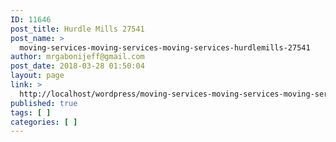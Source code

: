 ```yaml
---
ID: 11646
post_title: Hurdle Mills 27541
post_name: >
  moving-services-moving-services-moving-services-hurdlemills-27541
author: mrgabonijeff@gmail.com
post_date: 2018-03-28 01:50:04
layout: page
link: >
  http://localhost/wordpress/moving-services-moving-services-moving-services-hurdlemills-27541/
published: true
tags: [ ]
categories: [ ]
---
```

